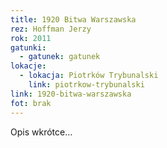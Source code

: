 ```yaml
---
title: 1920 Bitwa Warszawska
rez: Hoffman Jerzy
rok: 2011
gatunki: 
  - gatunek: gatunek
lokacje:
  - lokacja: Piotrków Trybunalski
    link: piotrkow-trybunalski
link: 1920-bitwa-warszawska
fot: brak
---
```

Opis wkrótce…